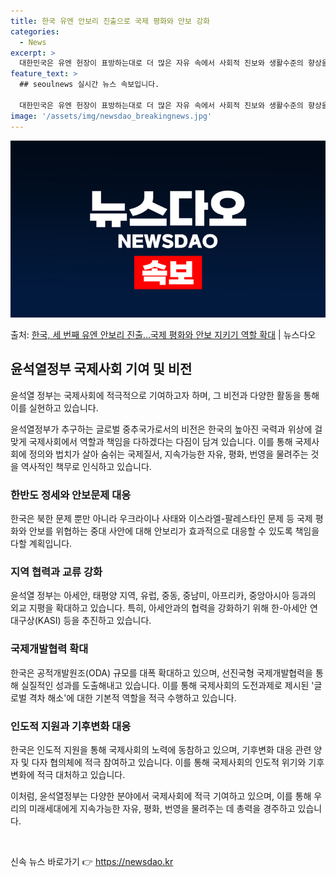 ```yaml
---
title: 한국 유엔 안보리 진출으로 국제 평화와 안보 강화
categories:
  - News
excerpt: >
  대한민국은 유엔 헌장이 표방하는대로 더 많은 자유 속에서 사회적 진보와 생활수준의 향상을 촉진하기 위해 국제…
feature_text: >
  ## seoulnews 실시간 뉴스 속보입니다.

  대한민국은 유엔 헌장이 표방하는대로 더 많은 자유 속에서 사회적 진보와 생활수준의 향상을 촉진하기 위해 국제…
image: '/assets/img/newsdao_breakingnews.jpg'
---
```


![뉴스다오 속보](/assets/img/newsdao_breakingnews.jpg)

<p>출처: <a href="https://newsdao.kr/3777" rel="dofollow">한국, 세 번째 유엔 안보리 진출…국제 평화와 안보 지키기 역할 확대</a> | 뉴스다오</p>

<h2 data-ke-size="size26">윤석열정부 국제사회 기여 및 비전</h2>
윤석열 정부는 국제사회에 적극적으로 기여하고자 하며, 그 비전과 다양한 활동을 통해 이를 실현하고 있습니다.

<p data-ke-size="size16">윤석열정부가 추구하는 글로벌 중추국가로서의 비전은 한국의 높아진 국력과 위상에 걸맞게 국제사회에서 역할과 책임을 다하겠다는 다짐이 담겨 있습니다. 이를 통해 국제사회에 정의와 법치가 살아 숨쉬는 국제질서, 지속가능한 자유, 평화, 번영을 물려주는 것을 역사적인 책무로 인식하고 있습니다.</p>

<h3 data-ke-size="size24">한반도 정세와 안보문제 대응</h3>
한국은 북한 문제 뿐만 아니라 우크라이나 사태와 이스라엘-팔레스타인 문제 등 국제 평화와 안보를 위협하는 중대 사안에 대해 안보리가 효과적으로 대응할 수 있도록 책임을 다할 계획입니다.

<h3 data-ke-size="size24">지역 협력과 교류 강화</h3>
윤석열 정부는 아세안, 태평양 지역, 유럽, 중동, 중남미, 아프리카, 중앙아시아 등과의 외교 지평을 확대하고 있습니다. 특히, 아세안과의 협력을 강화하기 위해 한-아세안 연대구상(KASI) 등을 추진하고 있습니다.

<h3 data-ke-size="size24">국제개발협력 확대</h3>
한국은 공적개발원조(ODA) 규모를 대폭 확대하고 있으며, 선진국형 국제개발협력을 통해 실질적인 성과를 도출해내고 있습니다. 이를 통해 국제사회의 도전과제로 제시된 '글로벌 격차 해소'에 대한 기본적 역할을 적극 수행하고 있습니다.

<h3 data-ke-size="size24">인도적 지원과 기후변화 대응</h3>
한국은 인도적 지원을 통해 국제사회의 노력에 동참하고 있으며, 기후변화 대응 관련 양자 및 다자 협의체에 적극 참여하고 있습니다. 이를 통해 국제사회의 인도적 위기와 기후변화에 적극 대처하고 있습니다.

이처럼, 윤석열정부는 다양한 분야에서 국제사회에 적극 기여하고 있으며, 이를 통해 우리의 미래세대에게 지속가능한 자유, 평화, 번영을 물려주는 데 총력을 경주하고 있습니다.
<p data-ke-size="size16">&nbsp;</p> 

신속 뉴스 바로가기 👉 <a href="https://newsdao.kr" rel="dofollow">https://newsdao.kr</a>


